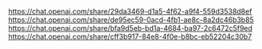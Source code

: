 https://chat.openai.com/share/29da3469-d1a5-4f62-a9f4-559d3538d8ef
https://chat.openai.com/share/de95ec59-0acd-4fb1-ae8c-8a2dc46b3b85
https://chat.openai.com/share/bfa9d5eb-bd1a-4684-ba97-2c6472c5f9ed
https://chat.openai.com/share/cff3b917-84e8-4f0e-b8bc-eb52204c30b7